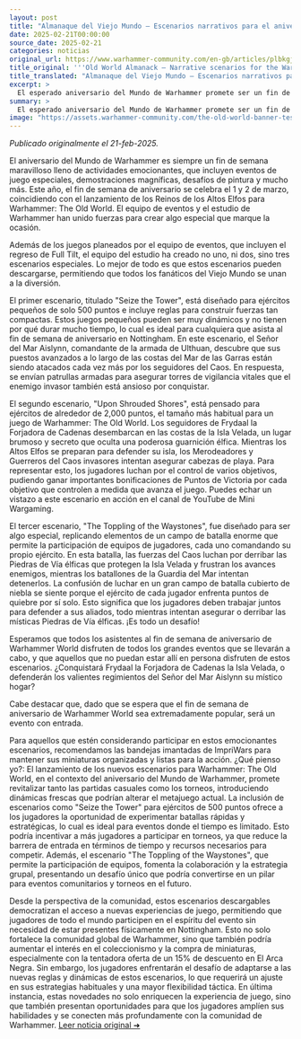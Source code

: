 ```yaml
---
layout: post
title: "Almanaque del Viejo Mundo – Escenarios narrativos para el aniversario del Mundo de Warhammer - Comunidad Warhammer"
date: 2025-02-21T00:00:00
source_date: 2025-02-21
categories: noticias
original_url: https://www.warhammer-community.com/en-gb/articles/plbkgjgd/old-world-almanack-narrative-scenarios-for-the-warhammer-world-anniversary/
title_original: '''Old World Almanack – Narrative scenarios for the Warhammer World Anniversary - Warhammer Community'''
title_translated: "Almanaque del Viejo Mundo – Escenarios narrativos para el aniversario del Mundo de Warhammer - Comunidad Warhammer"
excerpt: >
  El esperado aniversario del Mundo de Warhammer promete ser un fin de semana lleno de emoción y actividades especiales, destacando eventos de juego únicos y desafiantes competiciones de pintura. Este año, coincide con el lanzamiento de los Reinos de los Altos Elfos para Warhammer: The Old World, y el equipo de Eventos junto con el Estudio de Warhammer han creado tres escenarios narrativos especiales que los fans podrán descargar y disfrutar. Desde pequeñas escaramuzas hasta épicas batallas por la defensa de la Isla Velada, estos escenarios ofrecen una experiencia inmersiva en la narrativa continua del Viejo Mundo. ¡No te lo pierdas!
summary: >
  El esperado aniversario del Mundo de Warhammer promete ser un fin de semana lleno de emoción y actividades especiales, destacando eventos de juego únicos y desafiantes competiciones de pintura. Este año, coincide con el lanzamiento de los Reinos de los Altos Elfos para Warhammer: The Old World, y el equipo de Eventos junto con el Estudio de Warhammer han creado tres escenarios narrativos especiales que los fans podrán descargar y disfrutar. Desde pequeñas escaramuzas hasta épicas batallas por la defensa de la Isla Velada, estos escenarios ofrecen una experiencia inmersiva en la narrativa continua del Viejo Mundo. ¡No te lo pierdas!
image: "https://assets.warhammer-community.com/the-old-world-banner-test.jpg"
---
```


*Publicado originalmente el 21-feb-2025.*

El aniversario del Mundo de Warhammer es siempre un fin de semana maravilloso lleno de actividades emocionantes, que incluyen eventos de juego especiales, demostraciones magníficas, desafíos de pintura y mucho más. Este año, el fin de semana de aniversario se celebra el 1 y 2 de marzo, coincidiendo con el lanzamiento de los Reinos de los Altos Elfos para Warhammer: The Old World. El equipo de eventos y el estudio de Warhammer han unido fuerzas para crear algo especial que marque la ocasión.

Además de los juegos planeados por el equipo de eventos, que incluyen el regreso de Full Tilt, el equipo del estudio ha creado no uno, ni dos, sino tres escenarios especiales. Lo mejor de todo es que estos escenarios pueden descargarse, permitiendo que todos los fanáticos del Viejo Mundo se unan a la diversión.

El primer escenario, titulado "Seize the Tower", está diseñado para ejércitos pequeños de solo 500 puntos e incluye reglas para construir fuerzas tan compactas. Estos juegos pequeños pueden ser muy dinámicos y no tienen por qué durar mucho tiempo, lo cual es ideal para cualquiera que asista al fin de semana de aniversario en Nottingham. En este escenario, el Señor del Mar Aislynn, comandante de la armada de Ulthuan, descubre que sus puestos avanzados a lo largo de las costas del Mar de las Garras están siendo atacados cada vez más por los seguidores del Caos. En respuesta, se envían patrullas armadas para asegurar torres de vigilancia vitales que el enemigo invasor también está ansioso por conquistar.

El segundo escenario, "Upon Shrouded Shores", está pensado para ejércitos de alrededor de 2,000 puntos, el tamaño más habitual para un juego de Warhammer: The Old World. Los seguidores de Frydaal la Forjadora de Cadenas desembarcan en las costas de la Isla Velada, un lugar brumoso y secreto que oculta una poderosa guarnición élfica. Mientras los Altos Elfos se preparan para defender su isla, los Merodeadores y Guerreros del Caos invasores intentan asegurar cabezas de playa. Para representar esto, los jugadores luchan por el control de varios objetivos, pudiendo ganar importantes bonificaciones de Puntos de Victoria por cada objetivo que controlen a medida que avanza el juego. Puedes echar un vistazo a este escenario en acción en el canal de YouTube de Mini Wargaming.

El tercer escenario, "The Toppling of the Waystones", fue diseñado para ser algo especial, replicando elementos de un campo de batalla enorme que permite la participación de equipos de jugadores, cada uno comandando su propio ejército. En esta batalla, las fuerzas del Caos luchan por derribar las Piedras de Vía élficas que protegen la Isla Velada y frustran los avances enemigos, mientras los batallones de la Guardia del Mar intentan detenerlos. La confusión de luchar en un gran campo de batalla cubierto de niebla se siente porque el ejército de cada jugador enfrenta puntos de quiebre por sí solo. Esto significa que los jugadores deben trabajar juntos para defender a sus aliados, todo mientras intentan asegurar o derribar las místicas Piedras de Vía élficas. ¡Es todo un desafío!

Esperamos que todos los asistentes al fin de semana de aniversario de Warhammer World disfruten de todos los grandes eventos que se llevarán a cabo, y que aquellos que no puedan estar allí en persona disfruten de estos escenarios. ¿Conquistará Frydaal la Forjadora de Cadenas la Isla Velada, o defenderán los valientes regimientos del Señor del Mar Aislynn su místico hogar?

Cabe destacar que, dado que se espera que el fin de semana de aniversario de Warhammer World sea extremadamente popular, será un evento con entrada. 

Para aquellos que estén considerando participar en estos emocionantes escenarios, recomendamos las bandejas imantadas de ImpriWars para mantener sus miniaturas organizadas y listas para la acción.
¿Qué pienso yo?: El lanzamiento de los nuevos escenarios para Warhammer: The Old World, en el contexto del aniversario del Mundo de Warhammer, promete revitalizar tanto las partidas casuales como los torneos, introduciendo dinámicas frescas que podrían alterar el metajuego actual. La inclusión de escenarios como "Seize the Tower" para ejércitos de 500 puntos ofrece a los jugadores la oportunidad de experimentar batallas rápidas y estratégicas, lo cual es ideal para eventos donde el tiempo es limitado. Esto podría incentivar a más jugadores a participar en torneos, ya que reduce la barrera de entrada en términos de tiempo y recursos necesarios para competir. Además, el escenario "The Toppling of the Waystones", que permite la participación de equipos, fomenta la colaboración y la estrategia grupal, presentando un desafío único que podría convertirse en un pilar para eventos comunitarios y torneos en el futuro.

Desde la perspectiva de la comunidad, estos escenarios descargables democratizan el acceso a nuevas experiencias de juego, permitiendo que jugadores de todo el mundo participen en el espíritu del evento sin necesidad de estar presentes físicamente en Nottingham. Esto no solo fortalece la comunidad global de Warhammer, sino que también podría aumentar el interés en el coleccionismo y la compra de miniaturas, especialmente con la tentadora oferta de un 15% de descuento en El Arca Negra. Sin embargo, los jugadores enfrentarán el desafío de adaptarse a las nuevas reglas y dinámicas de estos escenarios, lo que requerirá un ajuste en sus estrategias habituales y una mayor flexibilidad táctica. En última instancia, estas novedades no solo enriquecen la experiencia de juego, sino que también presentan oportunidades para que los jugadores amplíen sus habilidades y se conecten más profundamente con la comunidad de Warhammer.
[Leer noticia original ➜](https://www.warhammer-community.com/en-gb/articles/plbkgjgd/old-world-almanack-narrative-scenarios-for-the-warhammer-world-anniversary/)
